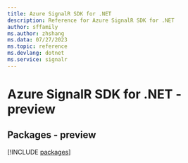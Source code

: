 ```yaml
---
title: Azure SignalR SDK for .NET
description: Reference for Azure SignalR SDK for .NET
author: sffamily
ms.author: zhshang
ms.data: 07/27/2023
ms.topic: reference
ms.devlang: dotnet
ms.service: signalr
---
```

# Azure SignalR SDK for .NET - preview
## Packages - preview
[!INCLUDE [packages](signalr-index.md)]